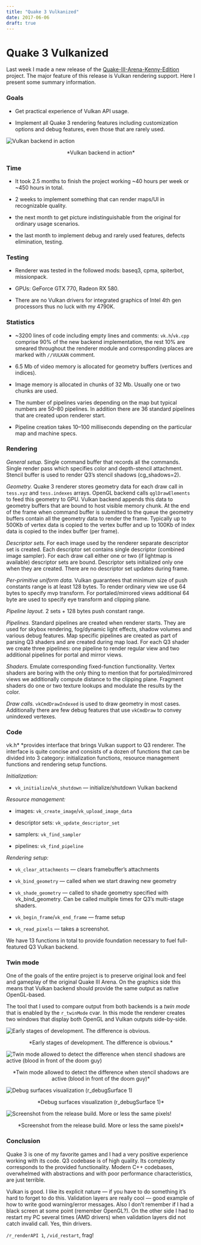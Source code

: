 ```yaml
---
title: "Quake 3 Vulkanized"
date: 2017-06-06
draft: true
---
```


# Quake 3 Vulkanized

Last week I made a new release of the [Quake-III-Arena-Kenny-Edition](https://github.com/kennyalive/Quake-III-Arena-Kenny-Edition) project. The major feature of this release is Vulkan rendering support. Here I present some summary information.

### Goals

* Get practical experience of Vulkan API usage.

* Implement all Quake 3 rendering features including customization options and debug features, even those that are rarely used.

![Vulkan backend in action](https://cdn-images-1.medium.com/max/2000/1*Zy43RO5id8OPvnYnKWbxRA.jpeg)
<p style="text-align: center;">*Vulkan backend in action*</p>

### Time

* It took 2.5 months to finish the project working ~40 hours per week or ~450 hours in total.

* 2 weeks to implement something that can render maps/UI in recognizable quality.

* the next month to get picture indistinguishable from the original for ordinary usage scenarios.

* the last month to implement debug and rarely used features, defects elimination, testing.

### **Testing**

* Renderer was tested in the followed mods: baseq3, cpma, spiterbot, missionpack.

* GPUs: GeForce GTX 770, Radeon RX 580.

* There are no Vulkan drivers for integrated graphics of Intel 4th gen processors thus no luck with my 4790K.

### Statistics

* ~3200 lines of code including empty lines and comments: `vk.h`/`vk.cpp` comprise 90% of the new backend implementation, the rest 10% are smeared throughout the renderer module and corresponding places are marked with `//VULKAN` comment.

* 6.5 Mb of video memory is allocated for geometry buffers (vertices and indices).

* Image memory is allocated in chunks of 32 Mb. Usually one or two chunks are used.

* The number of pipelines varies depending on the map but typical numbers are 50–80 pipelines. In addition there are 36 standard pipelines that are created upon renderer start.

* Pipeline creation takes 10–100 milliseconds depending on the particular map and machine specs.

### Rendering

*General setup.* Single command buffer that records all the commands. Single render pass which specifies color and depth-stencil attachment. Stencil buffer is used to render Q3’s stencil shadows (cg_shadows=2).

*Geometry.* Quake 3 renderer stores geometry data for each draw call in `tess.xyz` and `tess.indexes` arrays. OpenGL backend calls `qglDrawElements` to feed this geometry to GPU. Vulkan backend appends this data to geometry buffers that are bound to host visible memory chunk. At the end of the frame when command buffer is submitted to the queue the geometry buffers contain all the geometry data to render the frame. Typically up to 500Kb of vertex data is copied to the vertex buffer and up to 100Kb of index data is copied to the index buffer (per frame).

*Descriptor sets.* For each image used by the renderer separate descriptor set is created. Each descriptor set contains single descriptor (combined image sampler). For each draw call either one or two (if lightmap is available) descriptor sets are bound. Descriptor sets initialized only one when they are created. There are no descriptor set updates during frame.

*Per-primitive uniform data.* Vulkan guarantees that minimum size of push constants range is at least 128 bytes. To render ordinary view we use 64 bytes to specify mvp transform. For portaled/mirrored views additional 64 byte are used to specify eye transform and clipping plane.

*Pipeline layout.* 2 sets + 128 bytes push constant range.

*Pipelines.* Standard pipelines are created when renderer starts. They are used for skybox rendering, fog/dynamic light effects, shadow volumes and various debug features. Map specific pipelines are created as part of parsing Q3 shaders and are created during map load. For each Q3 shader we create three pipelines: one pipeline to render regular view and two additional pipelines for portal and mirror views.

*Shaders.* Emulate corresponding fixed-function functionality. Vertex shaders are boring with the only thing to mention that for portaled/mirrored views we additionally compute distance to the clipping plane. Fragment shaders do one or two texture lookups and modulate the results by the color.

*Draw calls.* `vkCmdDrawIndexed` is used to draw geometry in most cases. Additionally there are few debug features that use `vkCmdDraw` to convey unindexed vertexes.

### Code

vk.h* *provides interface that brings Vulkan support to Q3 renderer. The interface is quite concise and consists of a dozen of functions that can be divided into 3 category: initialization functions, resource management functions and rendering setup functions.

*Initialization:*

* `vk_initialize`/`vk_shutdown` — initialize/shutdown Vulkan backend

*Resource management:*

* images: `vk_create_image`/`vk_upload_image_data`

* descriptor sets: `vk_update_descriptor_set`

* samplers: `vk_find_sampler`

* pipelines: `vk_find_pipeline`

*Rendering setup:*

* `vk_clear_attachments` — clears framebuffer’s attachments

* `vk_bind_geometry` — called when we start drawing new geometry

* `vk_shade_geometry` — called to shade geometry specified with vk_bind_geometry. Can be called multiple times for Q3’s multi-stage shaders.

* `vk_begin_frame`/`vk_end_frame` — frame setup

* `vk_read_pixels` — takes a screenshot.

We have 13 functions in total to provide foundation necessary to fuel full-featured Q3 Vulkan backend.

### Twin mode

One of the goals of the entire project is to preserve original look and feel and gameplay of the original Quake III Arena. On the graphics side this means that Vulkan backend should provide the same output as native OpenGL-based.

The tool that I used to compare output from both backends is a *twin mode* that is enabled by the `r_twinMode` cvar. In this mode the renderer creates two windows that display both OpenGL and Vulkan outputs side-by-side.

![Early stages of development. The difference is obvious.](https://cdn-images-1.medium.com/max/2000/1*ER6j9uL7yDbOo1zlNF8Z2Q.jpeg)
<p style="text-align: center;">*Early stages of development. The difference is obvious.*</p>

![Twin mode allowed to detect the difference when stencil shadows are active (blood in front of the doom guy)](https://cdn-images-1.medium.com/max/2000/1*UiSxDH2yzKg4kC3TAyQrQg.jpeg)
<p style="text-align: center;">*Twin mode allowed to detect the difference when stencil shadows are active (blood in front of the doom guy)*</p>

![Debug surfaces visualization (r_debugSurface 1)](https://cdn-images-1.medium.com/max/2000/1*fZUxu8mRZdYEKv8Sb4cYAQ.jpeg)
<p style="text-align: center;">*Debug surfaces visualization (r_debugSurface 1)*</p>

![Screenshot from the release build. More or less the same pixels!](https://cdn-images-1.medium.com/max/2000/1*MWqnS9_c4V6sH-2TGEokZQ.jpeg)
<p style="text-align: center;">*Screenshot from the release build. More or less the same pixels!*</p>

### Conclusion

Quake 3 is one of my favorite games and I had a very positive experience working with its code. Q3 codebase is of high quality. Its complexity corresponds to the provided functionality. Modern C++ codebases, overwhelmed with abstractions and with poor performance characteristics, are just terrible.

Vulkan is good. I like its explicit nature — if you have to do something it’s hard to forget to do this. Validation layers are really cool — good example of how to write good warning/error messages. Also I don’t remember if I had a black screen at some point (remember OpenGL?). On the other side I had to restart my PC several times (AMD drivers) when validation layers did not catch invalid call. Yes, thin drivers.

`/r_renderAPI 1`, `/vid_restart`, frag!
